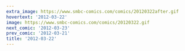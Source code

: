 ```yaml
---
extra_image: https://www.smbc-comics.com/comics/20120322after.gif
hovertext: '2012-03-22'
image: https://www.smbc-comics.com/comics/20120322.gif
next_comic: '2012-03-23'
prev_comic: '2012-03-21'
title: '2012-03-22'
---
```


